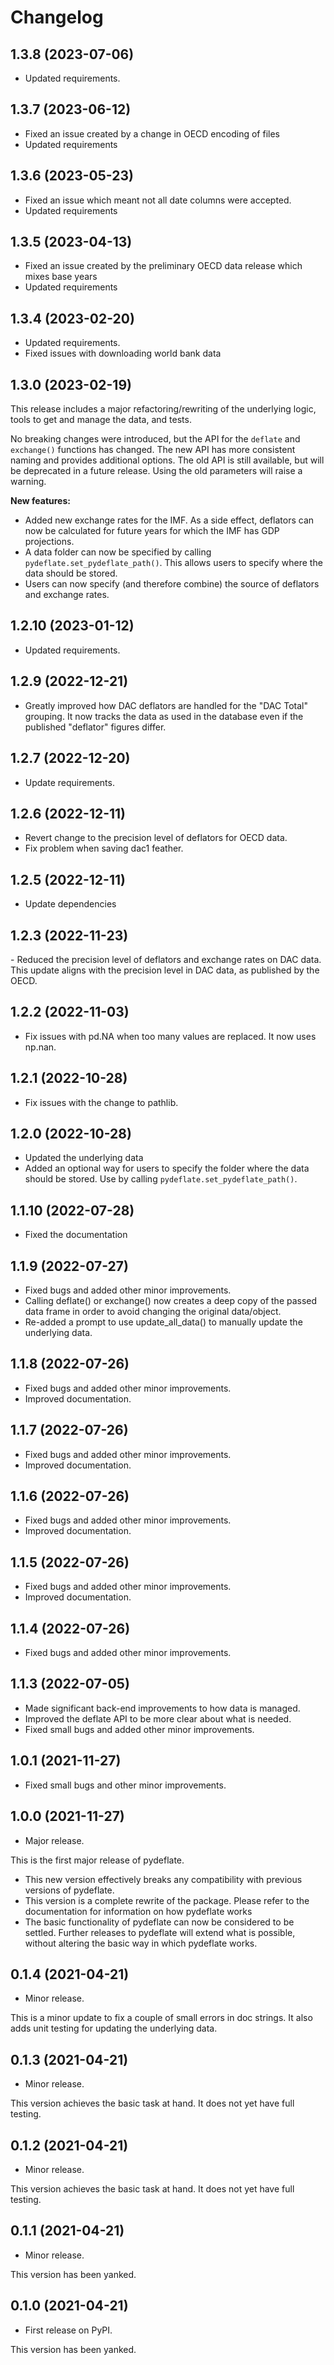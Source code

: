 # Changelog

## 1.3.8 (2023-07-06)
- Updated requirements.

## 1.3.7 (2023-06-12)
- Fixed an issue created by a change in OECD encoding of files
- Updated requirements

## 1.3.6 (2023-05-23)
- Fixed an issue which meant not all date columns were accepted.
- Updated requirements

## 1.3.5 (2023-04-13)
- Fixed an issue created by the preliminary OECD data release which mixes base years
- Updated requirements


## 1.3.4 (2023-02-20)
- Updated requirements.
- Fixed issues with downloading world bank data

## 1.3.0 (2023-02-19)

This release includes a major refactoring/rewriting of the underlying
logic, tools to get and manage the data, and tests.

No breaking changes were introduced, but the API for the `deflate` and `exchange()`
functions has changed. The new API
has more consistent naming and provides additional options. The old API
is still available, but will be deprecated in a future release. Using
the old parameters will raise a warning.

**New features:** 
- Added new exchange rates for the IMF. As a side
effect, deflators can now be calculated for future years for which the
IMF has GDP projections.
-   A data folder can now be specified by calling `pydeflate.set_pydeflate_path()`. This allows
    users to specify where the data should be stored.
-   Users can now specify (and therefore combine) the source of
    deflators and exchange rates.

## 1.2.10 (2023-01-12)

-   Updated requirements.

## 1.2.9 (2022-12-21)

-   Greatly improved how DAC deflators are handled for the "DAC Total"
    grouping. It now tracks the data as used in the database even if the
    published "deflator" figures differ.

## 1.2.7 (2022-12-20)

-   Update requirements.

## 1.2.6 (2022-12-11)

-   Revert change to the precision level of deflators for OECD data.
-   Fix problem when saving dac1 feather.

## 1.2.5 (2022-12-11)

-   Update dependencies

## 1.2.3 (2022-11-23)

\- Reduced the precision level of deflators and exchange rates on DAC
data. This update aligns with the precision level in DAC data, as
published by the OECD.

## 1.2.2 (2022-11-03)

-   Fix issues with <span class="title-ref">pd.NA</span> when too many
    values are replaced. It now uses <span
    class="title-ref">np.nan</span>.

## 1.2.1 (2022-10-28)

-   Fix issues with the change to pathlib.

## 1.2.0 (2022-10-28)

-   Updated the underlying data
-   Added an optional way for users to specify the folder where the data
    should be stored. Use by calling `pydeflate.set_pydeflate_path()`.

## 1.1.10 (2022-07-28)
- Fixed the documentation

## 1.1.9 (2022-07-27)

-   Fixed bugs and added other minor improvements.
-   Calling <span class="title-ref">deflate()</span> or <span
    class="title-ref">exchange()</span> now creates a deep copy of the
    passed data frame in order to avoid changing the original
    data/object.
-   Re-added a prompt to use <span
    class="title-ref">update_all_data()</span> to manually update the
    underlying data.

## 1.1.8 (2022-07-26)

-   Fixed bugs and added other minor improvements.
-   Improved documentation.

## 1.1.7 (2022-07-26)

-   Fixed bugs and added other minor improvements.
-   Improved documentation.

## 1.1.6 (2022-07-26)

-   Fixed bugs and added other minor improvements.
-   Improved documentation.

## 1.1.5 (2022-07-26)

-   Fixed bugs and added other minor improvements.
-   Improved documentation.

## 1.1.4 (2022-07-26)

-   Fixed bugs and added other minor improvements.

## 1.1.3 (2022-07-05)

-   Made significant back-end improvements to how data is managed.
-   Improved the deflate API to be more clear about what is needed.
-   Fixed small bugs and added other minor improvements.

## 1.0.1 (2021-11-27)

-   Fixed small bugs and other minor improvements.

## 1.0.0 (2021-11-27)

-   Major release.

This is the first major release of pydeflate.

-   This new version effectively breaks any compatibility with previous
    versions of pydeflate.
-   This version is a complete rewrite of the package. Please refer to
    the documentation for information on how pydeflate works
-   The basic functionality of pydeflate can now be considered to be
    settled. Further releases to pydeflate will extend what is possible,
    without altering the basic way in which pydeflate works.

## 0.1.4 (2021-04-21)

-   Minor release.

This is a minor update to fix a couple of small errors in doc strings.
It also adds unit testing for updating the underlying data.

## 0.1.3 (2021-04-21)

-   Minor release.

This version achieves the basic task at hand. It does not yet have full
testing.

## 0.1.2 (2021-04-21)

-   Minor release.

This version achieves the basic task at hand. It does not yet have full
testing.

## 0.1.1 (2021-04-21)

-   Minor release.

This version has been yanked.

## 0.1.0 (2021-04-21)

-   First release on PyPI.

This version has been yanked.
